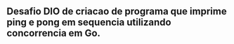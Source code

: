 ## Desafio DIO de criacao de programa que imprime ping e pong em sequencia utilizando concorrencia em Go.